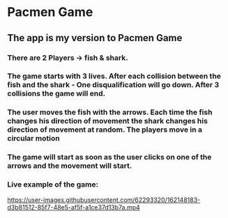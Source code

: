# Pacmen Game

## The app is my version to Pacmen Game
### There are 2 Players -> fish & shark. 
### The game starts with 3 lives. After each collision between the fish and the shark - One disqualification will go down. After 3 collisions the game will end.
### The user moves the fish with the arrows. Each time the fish changes his direction of movement the shark changes his direction of movement at random. The players move in a circular motion
### The game will start as soon as the user clicks on one of the arrows and the movement will start.

### Live example of the game:

https://user-images.githubusercontent.com/62293320/162148183-d3b81512-85f7-48e5-af5f-a1ce37d13b7a.mp4

